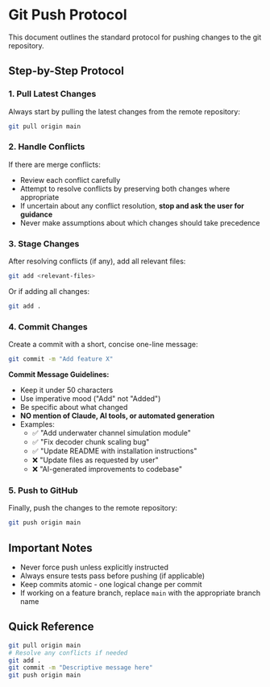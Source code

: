 # Git Push Protocol

This document outlines the standard protocol for pushing changes to the git repository.

## Step-by-Step Protocol

### 1. Pull Latest Changes
Always start by pulling the latest changes from the remote repository:
```bash
git pull origin main
```

### 2. Handle Conflicts
If there are merge conflicts:
- Review each conflict carefully
- Attempt to resolve conflicts by preserving both changes where appropriate
- If uncertain about any conflict resolution, **stop and ask the user for guidance**
- Never make assumptions about which changes should take precedence

### 3. Stage Changes
After resolving conflicts (if any), add all relevant files:
```bash
git add <relevant-files>
```
Or if adding all changes:
```bash
git add .
```

### 4. Commit Changes
Create a commit with a short, concise one-line message:
```bash
git commit -m "Add feature X" 
```

**Commit Message Guidelines:**
- Keep it under 50 characters
- Use imperative mood ("Add" not "Added")
- Be specific about what changed
- **NO mention of Claude, AI tools, or automated generation**
- Examples:
  - ✅ "Add underwater channel simulation module"
  - ✅ "Fix decoder chunk scaling bug"
  - ✅ "Update README with installation instructions"
  - ❌ "Update files as requested by user"
  - ❌ "AI-generated improvements to codebase"

### 5. Push to GitHub
Finally, push the changes to the remote repository:
```bash
git push origin main
```

## Important Notes

- Never force push unless explicitly instructed
- Always ensure tests pass before pushing (if applicable)
- Keep commits atomic - one logical change per commit
- If working on a feature branch, replace `main` with the appropriate branch name

## Quick Reference
```bash
git pull origin main
# Resolve any conflicts if needed
git add .
git commit -m "Descriptive message here"
git push origin main
```